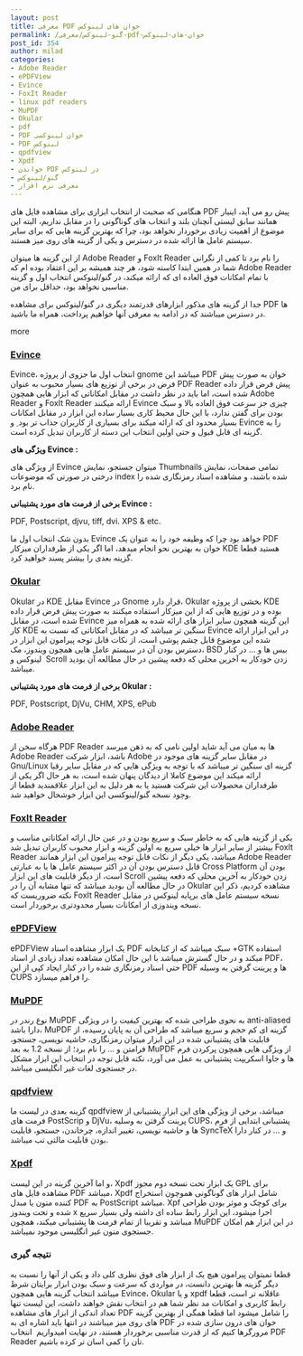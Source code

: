 ```yaml
---
layout: post
title: معرفی PDF خوان های لینوکس
permalink: /گنو-لینوکس/معرفی-pdf-خوان-های-لینوکس
post_id: 354
author: milad
categories: 
- Adobe Reader
- ePDFView
- Evince
- FoxIt Reader
- linux pdf readers
- MuPDF
- Okular
- pdf
- PDF خوان لینوکسی
- PDF لینوکس
- qpdfview
- Xpdf
- خواندن PDF در لینوکس
- گنو/لینوکس
- معرفی نرم افزار
---
```


هنگامی که صحبت از انتخاب ابزاری برای مشاهده فایل های PDF پیش رو می آید، اینبار همانند سابق لیستی آنچنان بلند و انتخاب های گوناگونی را در مقابل نداریم، البته این موضوع از اهمیت زیادی برخوردار نخواهد بود، چرا که بهترین گزینه هایی که برای سایر سیستم عامل ها ارائه شده در دسترس و یکی از گزینه های روی میز هستند.

از این گزینه ها میتوان Adobe Reader و FoxIt Reader را نام برد تا کمی از نگرانی شما در همین ابتدا کاسته شود، هر چند همیشه بر این اعتقاد بوده ام که Adobe Reader با تمام امکانات فوق العاده ای که ارائه میکند، در گنو/لینوکس انتخاب اول و گزینه مناسبی نخواهد بود، حداقل برای من.

جدا از گزینه های مذکور ابزارهای قدرتمند دیگری در گنو/لینوکس برای مشاهده PDF ها در دسترس میباشند که در ادامه به معرفی آنها خواهیم پرداخت، همراه ما باشید.

more

### [Evince](http://projects.gnome.org/evince/)


Evince، انتخاب اول ما جزوی از پروژه gnome میباشد این PDF خوان به صورت پیش فرض در برخی از توزیع های بسیار محبوب به عنوان PDF Reader پیش فرض قرار داده شده است، اما باید در نظر داشت در مقابل امکاناتی که ابزار هایی همچون Adobe Reader و FoxIt Reader ارائه میکنند Evince چیزی جز سرعت فوق العاده بالا و سبک بودن برای گفتن ندارد، با این حال محیط کاری بسیار ساده این ابزار در مقابل امکانات بسیار محدود ای که ارائه میکند برای بسیاری از کاربران جذاب تر بود ِ و Evince را به گزینه ای قابل قبول و حتی اولین انتخاب این دسته از کاربران تبدیل کرده است.

**ویژگی های Evince :**


از ویژگی های Evince میتوان جستجو، نمایش Thumbnails تمامی صفحات، نمایش درختی در صورتی که موضوعات index شده باشند، و مشاهده اسناد رمزنگاری شده را نام برد.

**برخی از فرمت های مورد پشتیبانی Evince :**


PDF, Postscript, djvu, tiff, dvi. XPS & etc.

بدون شک انتخاب اول ما Evince خواهد بود چرا که وظیفه خود را به عنوان یک PDF خوان به بهترین نحو انجام میدهد، اما اگر یکی از طرفداران میزکار KDE هستید قطعا گزینه بعدی را بیشتر پسند خواهید کرد.


### [Okular](http://okular.kde.org/)


Okular در KDE مقابل Evince در Gnome قرار دارد، Okular بخشی از پروژه KDE بوده و در توزیع هایی که از این میزکار استفاده میکنند به صورت پیش فرض قرار داده شده است، در مقابل Evince این گزینه همچون سایر ابزار های ارائه شده به همراه میز کار KDE سنگین تر میباشد که در مقابل امکاناتی که نسبت به Evince در این ابزار ارائه شده این موضوع قابل چشم پوشی است، از نکات قابل توجه پیرامون این ابزار در دسترس بودن آن در سیستم عامل هایی همچون ویندوز، مک، BSD بیس ها و … در کنار لینوکس و  Scroll زدن خودکار به آخرین محلی که دفعه پیشین در حال مطالعه آن بودید میباشد.

**برخی از فرمت های مورد پشتیبانی Okular :**


PDF, Postscript, DjVu, CHM, XPS, ePub


### [Adobe Reader](http://get.adobe.com/reader/otherversions)


هرگاه سخن از PDF Reader ها به میان می آید شاید اولین نامی که به ذهن میرسد Adobe Reader باشد، ابزار شرکت Adobe در مقابل سایر گزینه های موجود در Gnu/Linux گزینه ای سنگین تر میباشد که با توجه به ویژگی هایی که در مقابل سایر رقبا ارائه میکند این موضوع کاملا از دیدگان پنهان شده است، به هر حال اگر یکی از طرفداران محصولات این شرکت هستید یا به هر دلیل به این ابزار علاقمندید قطعا از وجود نسخه گنو/لینوکسی این ابزار خوشحال خواهید شد.


### [FoxIt Reader](http://www.foxitsoftware.com/downloads/)


یکی از گزینه هایی که به خاطر سبک و سریع بودن و در عین حال ارائه امکاناتی مناسب و بیشتر از سایر ابزار ها خیلی سریع به اولین گزینه و ابزار محبوب کاربران تبدیل شد FoxIt Reader میباشد، یکی دیگر از نکات قابل توجه پیرامون این ابزار همانند Adobe Reader قابل دسترس بودن آن در اکثر سیستم عامل ها یا به عبارتی Cross Platform بودن آن است، از دیگر قابلیت های این ابزار Scroll زدن خودکار به آخرین محلی که دفعه پیشین در حال مطالعه آن بودید میباشد که تنها مشابه آن را در Okular مشاهده کردیم، ذکر این نکته ضروریست که FoxIt Reader نسخه سیستم عامل های برپایه لینوکس در مقابل نسخه ویندوزی از امکانات بسیار محدودتری برخوردار است.


### [ePDFView](http://freecode.com/projects/epdfview)


ePDFView یک ابزار مشاهده اسناد PDF سبک میباشد که از کتابخانه +GTK استفاده میکند و در حال گسترش میباشد با این حال امکان مشاهده تعداد زیادی از اسناد PDF، حتی اسناد رمزنگاری شده را در کنار ایجاد کپی از این PDF ها و پرینت گرفتن به وسیله CUPS را فراهم میسازد.


### [MuPDF](http://www.mupdf.com/)


نوع رندر در MuPDF به نحوی طراحی شده که بهترین کیفیت را در ویژگی anti-aliased دارا باشد، MuPDF گزینه ای کم حجم و سریع میباشد که طراحی آن به پایان رسیده، از قابلیت های پشتیبانی شده در این ابزار میتوان رمزنگاری، حاشیه نویسی، جستجو، فرامتن و … را نام برد؛ از نسخه 1.2 به بعد MuPDF از ویژگی هایی همچون پرکردن فرم ها و جاوا اسکریپت پشتیبانی به عمل می آورد، نکته قابل توجه در انتخاب این ابزار مشکل در جستجوی لغات غیر انگلیسی میباشد.


### [qpdfview](https://launchpad.net/qpdfview)


گزینه بعدی در لیست ما qpdfview میباشد، برخی از ویژگی های این ابزار پشتیبانی از فرمت های PostScrip و DjVu، پرینت گرفتن به وسلیه CUPS، پشتیبانی ابتدایی از فرم ها و حاشیه نویسی، تغییر اندازه، چرخاندن، جستجو، قابلیت SyncTeX و … در کنار دارا بودن قابلیت مالتی تب میباشد.


### [Xpdf](http://www.foolabs.com/xpdf/)


و اما آخرین گزینه در این لیست، Xpdf یک ابزار تحت نسخه دوم مجوز GPL برای مشاهده فایل های PDF میباشد، Xpdf شامل ابزار های گوناگونی هموچون استخراج کننده متون یا مبدل PDF به PostScript میباشد. Xpf برای کوچک و موثر بودن طراحی شده و تحت ویندوز x اجرا میشود، این ابزار رابط ساده ای داشته ولی بسیار سریع میباشد و تقریبا از تمام فرمت ها پشتیبانی میکند، همچون MuPDF در این ابزار هم امکان جستجوی متون غیر انگلیسی موجود نمیباشد.


### نتیجه گیری


قطعا نمیتوان پیرامون هیچ یک از ابزار های فوق نظری کلی داد و یکی از آنها را نسبت به دیگر گزینه ها بهترین دانست، در مواردی که سرعت و سبک بودن ابزار برایتان شرط میباشد انتخاب گزینه هایی همچون Evince، Okular و یا xpdf عاقلانه تر است، قطعا رابط کاربری و امکانات مد نظر شما هم در انتخاب نقش خواهند داشت، این لیست تنها تعداد اندکی از ابزار های مشاهده PDF را شامل میشود اما قطعا همگی از بهترین گزینه های روی میز میباشند در انتها باید اشاره ای به PDF خوان های درون سازی شده در مرورگرها کنیم که از قدرت مناسبی برخوردار هستند، در نهایت امیدواریم  انتخاب PDF Reader تان را کمی اسان تر کرده باشیم.